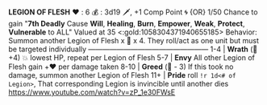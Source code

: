__**LEGION OF FLESH**__
:heart: : 6
:moneybag: : 3d19 :dagger:, +1 Comp Point 🌀 {OR} 1/50 Chance to gain "**7th Deadly** Cause __Will__, __Healing__, __Burn__, __Empower__, __Weak__, __Protect__, __Vulnerable__ to ALL" Valued at 35 <:gold:1058304371940655185>
Behavior: Summon another Legion of Flesh x :busts_in_silhouette: x 4. They roll/act as one unit but must be targeted individually
—————————————————
1-4   | **Wrath** (:game_die: +4) :boom: lowest HP, repeat per Legion of Flesh
5-7   | **Envy** All other Legion of Flesh gain +:heart: per damage taken
8-10  | **Greed** (:game_die: - 3) If this took no damage, summon another Legion of Flesh
11+   | **Pride** roll `!r 1d<# of Legion>`, That corresponding Legion is invincible until another dies
https://www.youtube.com/watch?v=zP_1e30FWsE
